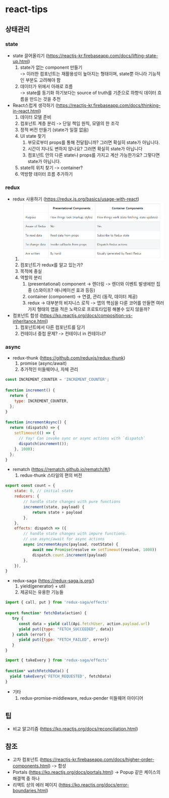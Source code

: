 # react-tips
## 상태관리
### state
- state 끌어올리기 (https://reactjs-kr.firebaseapp.com/docs/lifting-state-up.html)
  1. state가 없는 component 만들기  
    -> 이러한 컴포넌트는 재활용성이 높아지는 형태이며, state뿐 아니라 기능적인 부분도 고려해야 함
  2. 데이터가 위에서 아래로 흐름  
    -> state를 동기화 하기보다는 source of truth를 기준으로 하향식 데이터 흐름을 만드는 것을 추천
- React스럽게 생각하기 (https://reactjs-kr.firebaseapp.com/docs/thinking-in-react.html)
  1. 데이터 모델 준비
  2. 컴포넌트 계층 분리 -> 단일 책임 원칙, 모델의 한 조각
  3. 정적 버전 만들기 (state가 일절 없음)
  4. UI state 찾기
     1. 부모로부터 props를 통해 전달됩니까? 그러면 확실히 state가 아닙니다.
     2. 시간이 지나도 변하지 않나요? 그러면 확실히 state가 아닙니다
     3. 컴포넌트 안의 다른 state나 props를 가지고 계산 가능한가요? 그렇다면 state가 아닙니다.
  5. state의 위치 찾기 -> container?
  6. 역방향 데이터 흐름 추가하기
### redux
- redux 사용하기 (https://redux.js.org/basics/usage-with-react)
   1. ![table1](https://raw.githubusercontent.com/windbella/react-tips/master/table1.png)
   2. 컴포넌트가 redux를 알고 있는가?
   3. 목적에 충실
   4. 역할의 분리
      1. (presentational) component -> 렌더링 -> 렌더와 이벤트 발생에만 집중 (스와이프? 애니메이션 효과 등등)
      2. container (component) -> 연결, 관리 (동작, 데이터 제공)
      3. redux -> 대부분의 비지니스 로직 -> 앱의 핵심을 다룬 코어를 만들면 여러가지 형태의 앱을 적은 노력으로 프로토타입핑 해볼수 있지 않을까?
- 컴포넌트 합성 (https://ko.reactjs.org/docs/composition-vs-inheritance.html)
   1. 컴포넌트에서 다른 컴포넌트를 담기
   2. 컨테이너 중첩 문제? -> 컨테이너 in 컨테이너?
### async
- redux-thunk (https://github.com/reduxjs/redux-thunk)
  1. promise (async/await)
  2. 추가적인 미들웨어나, 자체 관리
``` javascript
const INCREMENT_COUNTER = 'INCREMENT_COUNTER';

function increment() {
  return {
    type: INCREMENT_COUNTER,
  };
}

function incrementAsync() {
  return (dispatch) => {
    setTimeout(() => {
      // Yay! Can invoke sync or async actions with `dispatch`
      dispatch(increment());
    }, 1000);
  };
}
```
- rematch (https://rematch.github.io/rematch/#/)
  1. redux-thunk 스타일의 편의 버전
``` javascript
export const count = {
	state: 0, // initial state
	reducers: {
		// handle state changes with pure functions
		increment(state, payload) {
			return state + payload
		},
	},
	effects: dispatch => ({
		// handle state changes with impure functions.
		// use async/await for async actions
		async incrementAsync(payload, rootState) {
			await new Promise(resolve => setTimeout(resolve, 1000))
			dispatch.count.increment(payload)
		},
	}),
}
```
- redux-saga (https://redux-saga.js.org/)
  1. yield(generator) + util
  2. 제공되는 유용한 기능들
``` javascript
import { call, put } from 'redux-saga/effects'

export function* fetchData(action) {
   try {
      const data = yield call(Api.fetchUser, action.payload.url)
      yield put({type: "FETCH_SUCCEEDED", data})
   } catch (error) {
      yield put({type: "FETCH_FAILED", error})
   }
}
```
``` javascript
import { takeEvery } from 'redux-saga/effects'

function* watchFetchData() {
  yield takeEvery('FETCH_REQUESTED', fetchData)
}
```
- 기타
  1. redux-promise-middleware, redux-pender 미들웨어 아이디어
## 팁
- 비교 알고리즘 (https://ko.reactjs.org/docs/reconciliation.html)
## 참조
- 고차 컴포넌트 (https://reactjs-kr.firebaseapp.com/docs/higher-order-components.html) -> 합성
- Portals (https://ko.reactjs.org/docs/portals.html) -> Popup 같은 케이스의 해결책 중 하나
- 리액트 상의 에러 페이지 (https://ko.reactjs.org/docs/error-boundaries.html)
